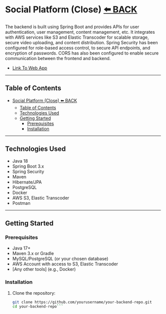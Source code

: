 # Social Platform (Close) [⬅️ BACK](#table-of-contents)

The backend is built using Spring Boot and provides APIs for user authentication, user management, content management, etc. It integrates with AWS services like S3 and Elastic Transcoder for scalable storage, secure video uploading, and content distribution. Spring Security has been configured for role-based access control, to secure API endpoints, and encryption of passwords. CORS has also been configured to enable secure communication between the frontend and backend.

- [Link To Web App](https://closeapp.co)

---

## Table of Contents
- [Social Platform (Close) ⬅️ BACK](#social-platform)
  - [Table of Contents](#table-of-contents)
  - [Technologies Used](#technologies-used)
  - [Getting Started](#getting-started)
    - [Prerequisites](#prerequisites)
    - [Installation](#installation)

---

## Technologies Used

- Java 18
- Spring Boot 3.x
- Spring Security
- Maven
- Hibernate/JPA
- PostgreSQL
- Docker
- AWS S3, Elastic Transcoder
- Postman

---

## Getting Started

### Prerequisites

- Java 17+
- Maven 3.x or Gradle
- MySQL/PostgreSQL (or your chosen database)
- AWS Account with access to S3, Elastic Transcoder
- [Any other tools] (e.g., Docker)

### Installation

1. Clone the repository:
   ```bash
   git clone https://github.com/yourusername/your-backend-repo.git
   cd your-backend-repo```
